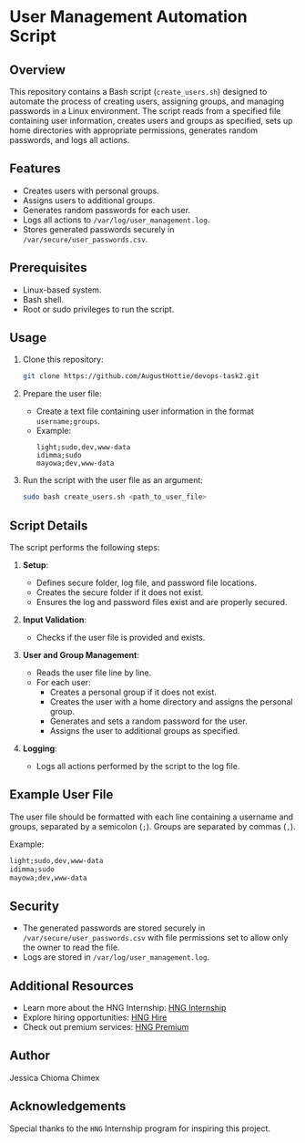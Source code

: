 # User Management Automation Script

## Overview

This repository contains a Bash script (`create_users.sh`) designed to automate the process of creating users, assigning groups, and managing passwords in a Linux environment. The script reads from a specified file containing user information, creates users and groups as specified, sets up home directories with appropriate permissions, generates random passwords, and logs all actions.

## Features

- Creates users with personal groups.
- Assigns users to additional groups.
- Generates random passwords for each user.
- Logs all actions to `/var/log/user_management.log`.
- Stores generated passwords securely in `/var/secure/user_passwords.csv`.

## Prerequisites

- Linux-based system.
- Bash shell.
- Root or sudo privileges to run the script.

## Usage

1. Clone this repository:
    ```sh
    git clone https://github.com/AugustHottie/devops-task2.git
    ```

2. Prepare the user file:
    - Create a text file containing user information in the format `username;groups`.
    - Example:
      ```
      light;sudo,dev,www-data
      idimma;sudo
      mayowa;dev,www-data
      ```

3. Run the script with the user file as an argument:
    ```sh
    sudo bash create_users.sh <path_to_user_file>
    ```

## Script Details

The script performs the following steps:

1. **Setup**:
    - Defines secure folder, log file, and password file locations.
    - Creates the secure folder if it does not exist.
    - Ensures the log and password files exist and are properly secured.

2. **Input Validation**:
    - Checks if the user file is provided and exists.

3. **User and Group Management**:
    - Reads the user file line by line.
    - For each user:
        - Creates a personal group if it does not exist.
        - Creates the user with a home directory and assigns the personal group.
        - Generates and sets a random password for the user.
        - Assigns the user to additional groups as specified.

4. **Logging**:
    - Logs all actions performed by the script to the log file.

## Example User File

The user file should be formatted with each line containing a username and groups, separated by a semicolon (`;`). Groups are separated by commas (`,`).

Example:
```txt
light;sudo,dev,www-data
idimma;sudo
mayowa;dev,www-data
```


## Security

- The generated passwords are stored securely in `/var/secure/user_passwords.csv` with file permissions set to allow only the owner to read the file.
- Logs are stored in `/var/log/user_management.log`.

## Additional Resources

- Learn more about the HNG Internship: [HNG Internship](https://hng.tech/internship)
- Explore hiring opportunities: [HNG Hire](https://hng.tech/hire)
- Check out premium services: [HNG Premium](https://hng.tech/premium)


## Author

Jessica Chioma Chimex

## Acknowledgements

Special thanks to the `HNG` Internship program for inspiring this project.
